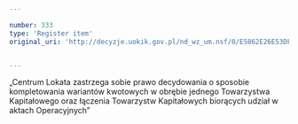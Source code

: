 ```yaml
---

number: 333
type: 'Register item'
original_uri: 'http://decyzje.uokik.gov.pl/nd_wz_um.nsf/0/E5862E26E53DFEC1C12572DD003294F9?OpenDocument'


---
```


„Centrum Lokata zastrzega sobie prawo decydowania o sposobie kompletowania wariantów kwotowych w obrębie jednego Towarzystwa Kapitałowego oraz łączenia Towarzystw Kapitałowych biorących udział w aktach Operacyjnych”
